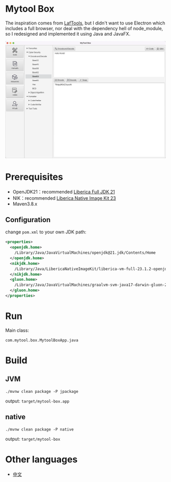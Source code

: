 # Mytool Box

The inspiration comes from [LafTools](https://github.com/work7z/LafTools), but I didn't want to use Electron which
includes a full browser, nor deal with the dependency hell of node_module, so I redesigned and implemented it using 
Java and JavaFX.

![preview](./docs/preview/base64.png)

# Prerequisites

* OpenJDK21：recommended [Liberica Full JDK 21](https://bell-sw.com/pages/downloads/)
* NIK：recommended [Liberica Native Image Kit 23](https://bell-sw.com/pages/downloads/native-image-kit/)
* Maven3.8.x

## Configuration

change `pom.xml` to your own JDK path:

```xml
<properties>
  <openjdk.home>
    /Library/Java/JavaVirtualMachines/openjdk@21.jdk/Contents/Home
  </openjdk.home>
  <nikjdk.home>
    /Library/Java/LibericaNativeImageKit/liberica-vm-full-23.1.2-openjdk21/Contents/Home
  </nikjdk.home>
  <gluon.home>
    /Library/Java/JavaVirtualMachines/graalvm-svm-java17-darwin-gluon-22.1.0.1-Final/Contents/Home
  </gluon.home>
</properties>
```

# Run

Main class:

```
com.mytool.box.MytoolBoxApp.java
```

# Build

## JVM

```shell
./mvnw clean package -P jpackage
```

output: `target/mytool-box.app`

## native

```shell
./mvnw clean package -P native
```

output: `target/mytool-box`

# Other languages

* [中文](docs/README.zh.md)